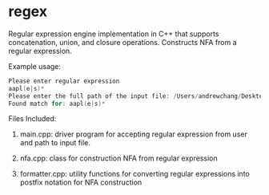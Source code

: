 # regex

Regular expression engine implementation in C++ that supports
concatenation, union, and closure operations. Constructs NFA from a
regular expression.

Example usage:
```cpp
Please enter regular expression
aapl(e|s)*
Please enter the full path of the input file: /Users/andrewchang/Desktop/cs_projects/regex/regex/input_file.txt
Found match for: aapl(e|s)*
```

Files Included:

1. main.cpp: driver program for accepting regular
expression from user and path to input file.

2. nfa.cpp: class for construction NFA from regular expression

3. formatter.cpp: utility functions for converting regular expressions
into postfix notation for NFA construction
